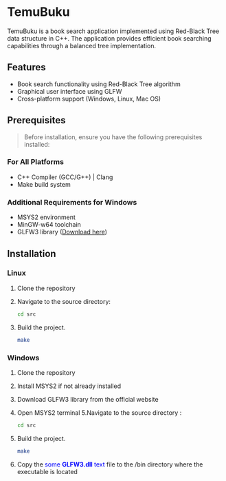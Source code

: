 # TemuBuku

TemuBuku is a book search application implemented using Red-Black Tree data structure in C++. The application provides efficient book searching capabilities through a balanced tree implementation.

## Features

- Book search functionality using Red-Black Tree algorithm
- Graphical user interface using GLFW
- Cross-platform support (Windows, Linux, Mac OS)

## Prerequisites

>Before installation, ensure you have the following prerequisites installed:

### For All Platforms
- C++ Compiler (GCC/G++) | Clang
- Make build system

### Additional Requirements for Windows
- MSYS2 environment
- MinGW-w64 toolchain
- GLFW3 library ([Download here](https://www.glfw.org/download))

## Installation

### Linux
1. Clone the repository
2. Navigate to the source directory:
   
   ```bash
   cd src
4. Build the project.
   
   ```bash
   make
### Windows

1. Clone the repository
2. Install MSYS2 if not already installed
3. Download GLFW3 library from the official website
4. Open MSYS2 terminal
5.Navigate to the source directory :

   ```bash
   cd src
6. Build the project.
   
   ```bash
   make
   
7. Copy the <span style="color:blue">some **GLFW3.dll** text</span> file to the /bin directory where the executable is located
